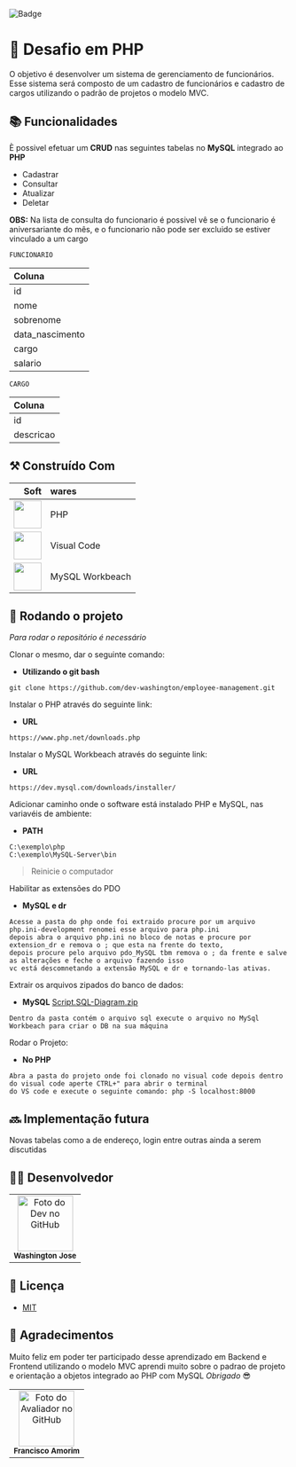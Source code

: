 ![Badge](https://img.shields.io/static/v1?label=status&message=concluido&color=green&style=flat&logo=GITHUB)

# :memo: Desafio em PHP
O objetivo é desenvolver um sistema de gerenciamento de funcionários.
Esse sistema será composto de um cadastro de funcionários e cadastro de cargos utilizando o padrão de projetos o modelo MVC.

## :books: Funcionalidades
È possivel efetuar um <b>CRUD</b> nas seguintes tabelas no <b>MySQL</b> integrado ao <b>PHP</b>
* Cadastrar
* Consultar
* Atualizar
* Deletar

<b>OBS:</b> Na lista de consulta do funcionario é possivel vê se o funcionario é aniversariante do mês, e o funcionario não pode ser excluido se estiver vinculado a um cargo

`FUNCIONARIO`

| Coluna          |  
| :-------------  |
| id              |  
| nome            |
| sobrenome       |    
| data_nascimento |  
| cargo           | 
| salario         | 

`CARGO`

| Coluna          |  
| :-------------  |
| id              |  
| descricao       |



## :hammer_and_pick: Construído Com
 |Soft        |wares                                                                                                                               |           
 |   --------------------------------------------------------------------------------------------------------------------------: | :-------------- |
 |<img src="https://user-images.githubusercontent.com/75760299/174597770-7a8a6dde-5450-4efc-a625-807de7971690.png" width="50px;">| PHP             |
 |<img src="https://user-images.githubusercontent.com/75760299/174598939-ca47b110-29d6-4a63-8cff-e8620611c6b2.png" width="50px;">| Visual Code     |         
 |<img src="https://user-images.githubusercontent.com/75760299/174596368-409f4c7f-a9e9-443f-ad0f-091aad3ca8be.png" width="50px;">| MySQL Workbeach |     

## :rocket: Rodando o projeto
*Para rodar o repositório é necessário* 

Clonar o mesmo, dar o seguinte comando:
* <b>Utilizando o git bash</b>
```
git clone https://github.com/dev-washington/employee-management.git
```

Instalar o PHP através do seguinte link:
* <b>URL</b>
```
https://www.php.net/downloads.php
```

Instalar o MySQL Workbeach através do seguinte link:
* <b>URL</b>
```
https://dev.mysql.com/downloads/installer/
```

Adicionar caminho onde o software está instalado PHP e MySQL, nas variavéis de ambiente:
* <b>PATH</b>
```
C:\exemplo\php
C:\exemplo\MySQL-Server\bin
```

>Reinicie o computador

Habilitar as extensões do PDO
* <b>MySQL e dr</b>
```
Acesse a pasta do php onde foi extraido procure por um arquivo php.ini-development renomei esse arquivo para php.ini
depois abra o arquivo php.ini no bloco de notas e procure por extension_dr e remova o ; que esta na frente do texto,
depois procure pelo arquivo pdo_MySQL tbm remova o ; da frente e salve as alterações e feche o arquivo fazendo isso 
vc está descomnetando a extensão MySQL e dr e tornando-las ativas.
```

Extrair os arquivos zipados do banco de dados: 
* <b>MySQL</b>
[Script.SQL-Diagram.zip](https://github.com/dev-washington/employee-management/files/8937083/Script.SQL-Diagram.zip)
```
Dentro da pasta contém o arquivo sql execute o arquivo no MySql Workbeach para criar o DB na sua máquina 
```

Rodar o Projeto:
* <b>No PHP</b>
```
Abra a pasta do projeto onde foi clonado no visual code depois dentro do visual code aperte CTRL+" para abrir o terminal 
do VS code e execute o seguinte comando: php -S localhost:8000
```

## :soon: Implementação futura
Novas tabelas como a de endereço, login entre outras ainda a serem discutidas

## :man_technologist: Desenvolvedor
<table>
  <tr>
    <td align="center">
        <img src="https://user-images.githubusercontent.com/75760299/174518958-40bd6d4f-58d5-41ab-bcf0-8ee76ec9f7bc.jpg" width="100px;" alt="Foto do Dev no GitHub"/><br>
        <sub>
          <b>Washington Jose</b>
        </sub>
      </a>
    </td>
  </tr>
</table>

## 📄 Licença
* [MIT](https://choosealicense.com/licenses/mit/)

## :clinking_glasses: Agradecimentos
Muito feliz em poder ter participado desse aprendizado em Backend e Frontend utilizando o modelo MVC aprendi muito sobre o padrao de projeto e orientação a objetos integrado ao PHP com MySQL
*Obrigado* :sunglasses:

<table>
  <tr>
    <td align="center">
        <img src="https://user-images.githubusercontent.com/75760299/174574943-3a9d9ed1-d20a-4993-af5e-8c939fa41af7.jpg" width="100px;" alt="Foto do Avaliador no GitHub"/><br>
        <sub>
          <b>Francisco Amorim</b>
        </sub>
      </a>
    </td>
  </tr>
</table> 